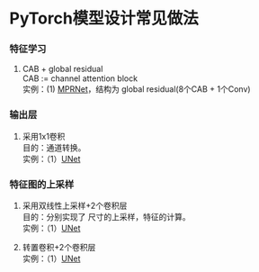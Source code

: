 # PyTorch模型设计常见做法

### 特征学习

1. CAB + global residual   
CAB := channel attention block  
实例：(1) [MPRNet](https://github.com/swz30/MPRNet)，结构为 global residual(8个CAB + 1个Conv)

### 输出层
 
1. 采用1x1卷积  
目的：通道转换。  
实例：（1）[UNet](https://github.com/milesial/Pytorch-UNet/tree/master/unet)

### 特征图的上采样

1. 采用双线性上采样+2个卷积层    
目的：分别实现了 尺寸的上采样，特征的计算。    
实例：（1）[UNet](https://github.com/milesial/Pytorch-UNet/tree/master/unet)

2. 转置卷积+2个卷积层  
实例：（1）[UNet](https://github.com/milesial/Pytorch-UNet/tree/master/unet)
